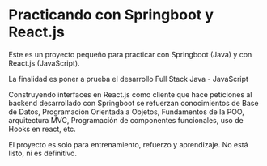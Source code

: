 # Practicando con Springboot y React.js

Este es un proyecto pequeño para practicar con Springboot (Java) y con React.js (JavaScript).

La finalidad es poner a prueba el desarrollo Full Stack Java - JavaScript

Construyendo interfaces en React.js como cliente que hace peticiones al backend desarrollado con Springboot se
refuerzan conocimientos de Base de Datos, Programación Orientada a Objetos, Fundamentos de la POO, arquitectura MVC,
Programación de componentes funcionales, uso de Hooks en react, etc.

El proyecto es solo para entrenamiento, refuerzo y aprendizaje. No está listo, ni es definitivo.